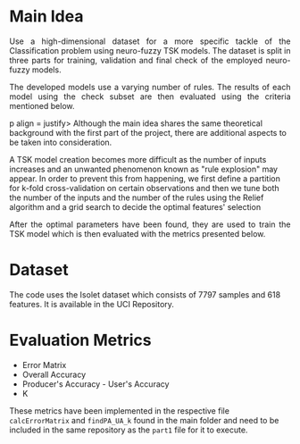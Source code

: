 # Main Idea
<p align=justify> Use a high-dimensional dataset for a more specific tackle of the Classification problem using neuro-fuzzy TSK models. The dataset is split in three parts for training, validation and final check of the employed neuro-fuzzy models. <br></p>
<p align=justify> The developed models use a varying number of rules.  The results of each model using the check subset are then evaluated using the criteria mentioned below. <br></p>
p align = justify> Although the main idea shares the same theoretical background with the first part of the project, there are additional aspects to be taken into consideration.<br></p>
A TSK model creation becomes more difficult as the number of inputs increases and an unwanted phenomenon known as "rule explosion" may appear. In order to prevent this from happening, we first define a partition for k-fold cross-validation on certain observations and then we tune both the number of the inputs and the number of the rules using the Relief algorithm and a grid search to decide the optimal features' selection<br></p>
<p align = justify> After the optimal parameters have been found, they are used to train the TSK model which is then evaluated with the metrics presented below.


# Dataset
The code uses the Isolet dataset which consists of 7797 samples and 618 features. It is available in the UCI Repository. 

# Evaluation Metrics 
- Error Matrix
- Overall Accuracy
- Producer's Accuracy - User's Accuracy
- K

These metrics have been implemented in the respective file `calcErrorMatrix` and `findPA_UA_k` found in the main folder and need to be included in the same repository as the `part1` file for it to execute.
